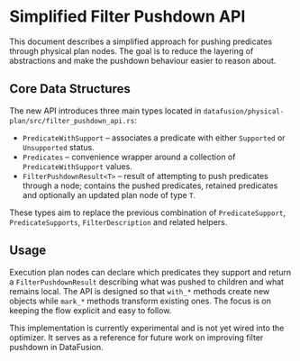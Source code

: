 # Simplified Filter Pushdown API

This document describes a simplified approach for pushing predicates through
physical plan nodes. The goal is to reduce the layering of abstractions and
make the pushdown behaviour easier to reason about.

## Core Data Structures

The new API introduces three main types located in
`datafusion/physical-plan/src/filter_pushdown_api.rs`:

- `PredicateWithSupport` – associates a predicate with either `Supported` or
  `Unsupported` status.
- `Predicates` – convenience wrapper around a collection of
  `PredicateWithSupport` values.
- `FilterPushdownResult<T>` – result of attempting to push predicates through a
  node; contains the pushed predicates, retained predicates and optionally an
  updated plan node of type `T`.

These types aim to replace the previous combination of `PredicateSupport`,
`PredicateSupports`, `FilterDescription` and related helpers.

## Usage

Execution plan nodes can declare which predicates they support and return a
`FilterPushdownResult` describing what was pushed to children and what remains
local. The API is designed so that `with_*` methods create new objects while
`mark_*` methods transform existing ones. The focus is on keeping the flow
explicit and easy to follow.

This implementation is currently experimental and is not yet wired into the
optimizer. It serves as a reference for future work on improving filter
pushdown in DataFusion.

